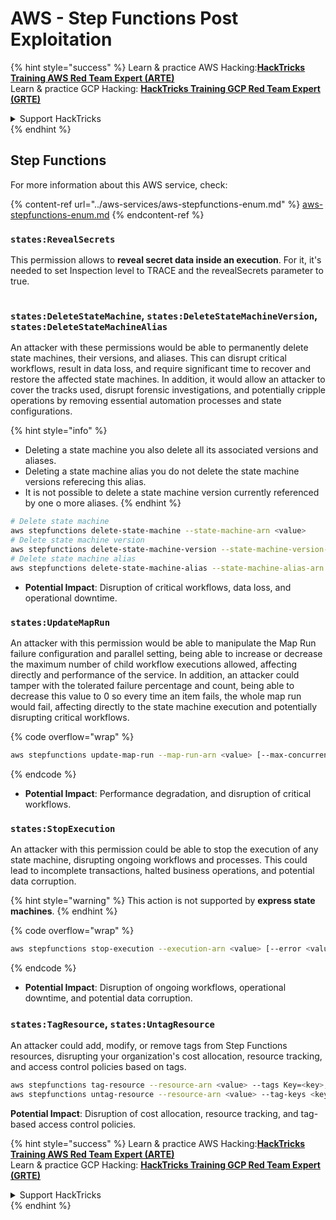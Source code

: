 # AWS - Step Functions Post Exploitation

{% hint style="success" %}
Learn & practice AWS Hacking:<img src="../../../.gitbook/assets/image.png" alt="" data-size="line">[**HackTricks Training AWS Red Team Expert (ARTE)**](https://training.hacktricks.xyz/courses/arte)<img src="../../../.gitbook/assets/image.png" alt="" data-size="line">\
Learn & practice GCP Hacking: <img src="../../../.gitbook/assets/image (2).png" alt="" data-size="line">[**HackTricks Training GCP Red Team Expert (GRTE)**<img src="../../../.gitbook/assets/image (2).png" alt="" data-size="line">](https://training.hacktricks.xyz/courses/grte)

<details>

<summary>Support HackTricks</summary>

* Check the [**subscription plans**](https://github.com/sponsors/carlospolop)!
* **Join the** 💬 [**Discord group**](https://discord.gg/hRep4RUj7f) or the [**telegram group**](https://t.me/peass) or **follow** us on **Twitter** 🐦 [**@hacktricks\_live**](https://twitter.com/hacktricks\_live)**.**
* **Share hacking tricks by submitting PRs to the** [**HackTricks**](https://github.com/carlospolop/hacktricks) and [**HackTricks Cloud**](https://github.com/carlospolop/hacktricks-cloud) github repos.

</details>
{% endhint %}

## Step Functions

For more information about this AWS service, check:

{% content-ref url="../aws-services/aws-stepfunctions-enum.md" %}
[aws-stepfunctions-enum.md](../aws-services/aws-stepfunctions-enum.md)
{% endcontent-ref %}

### `states:RevealSecrets`

This permission allows to **reveal secret data inside an execution**. For it, it's needed to set Inspection level to TRACE and the revealSecrets parameter to true.

<figure><img src="../../../.gitbook/assets/image (348).png" alt=""><figcaption></figcaption></figure>

### `states:DeleteStateMachine`, `states:DeleteStateMachineVersion`, `states:DeleteStateMachineAlias`

An attacker with these permissions would be able to permanently delete state machines, their versions, and aliases. This can disrupt critical workflows, result in data loss, and require significant time to recover and restore the affected state machines. In addition, it would allow an attacker to cover the tracks used, disrupt forensic investigations, and potentially cripple operations by removing essential automation processes and state configurations.

{% hint style="info" %}
* Deleting a state machine you also delete all its associated versions and aliases.
* Deleting a state machine alias you do not delete the state machine versions referecing this alias.
* It is not possible to delete a state machine version currently referenced by one o more aliases.
{% endhint %}

```bash
# Delete state machine
aws stepfunctions delete-state-machine --state-machine-arn <value>
# Delete state machine version
aws stepfunctions delete-state-machine-version --state-machine-version-arn <value>
# Delete state machine alias
aws stepfunctions delete-state-machine-alias --state-machine-alias-arn <value>
```

* **Potential Impact**: Disruption of critical workflows, data loss, and operational downtime.

### `states:UpdateMapRun`

An attacker with this permission would be able to manipulate the Map Run failure configuration and parallel setting, being able to increase or decrease the maximum number of child workflow executions allowed, affecting directly and performance of the service. In addition, an attacker could tamper with the tolerated failure percentage and count, being able to decrease this value to 0 so every time an item fails, the whole map run would fail, affecting directly to the state machine execution and potentially disrupting critical workflows.

{% code overflow="wrap" %}
```bash
aws stepfunctions update-map-run --map-run-arn <value> [--max-concurrency <value>] [--tolerated-failure-percentage <value>] [--tolerated-failure-count <value>]
```
{% endcode %}

* **Potential Impact**: Performance degradation, and disruption of critical workflows.

### `states:StopExecution`

An attacker with this permission could be able to stop the execution of any state machine, disrupting ongoing workflows and processes. This could lead to incomplete transactions, halted business operations, and potential data corruption.

{% hint style="warning" %}
This action is not supported by **express state machines**.
{% endhint %}

{% code overflow="wrap" %}
```bash
aws stepfunctions stop-execution --execution-arn <value> [--error <value>] [--cause <value>]
```
{% endcode %}

* **Potential Impact**: Disruption of ongoing workflows, operational downtime, and potential data corruption.

### `states:TagResource`, `states:UntagResource`

An attacker could add, modify, or remove tags from Step Functions resources, disrupting your organization's cost allocation, resource tracking, and access control policies based on tags.

```bash
aws stepfunctions tag-resource --resource-arn <value> --tags Key=<key>,Value=<value>
aws stepfunctions untag-resource --resource-arn <value> --tag-keys <key>
```

**Potential Impact**: Disruption of cost allocation, resource tracking, and tag-based access control policies.

{% hint style="success" %}
Learn & practice AWS Hacking:<img src="../../../.gitbook/assets/image.png" alt="" data-size="line">[**HackTricks Training AWS Red Team Expert (ARTE)**](https://training.hacktricks.xyz/courses/arte)<img src="../../../.gitbook/assets/image.png" alt="" data-size="line">\
Learn & practice GCP Hacking: <img src="../../../.gitbook/assets/image (2).png" alt="" data-size="line">[**HackTricks Training GCP Red Team Expert (GRTE)**<img src="../../../.gitbook/assets/image (2).png" alt="" data-size="line">](https://training.hacktricks.xyz/courses/grte)

<details>

<summary>Support HackTricks</summary>

* Check the [**subscription plans**](https://github.com/sponsors/carlospolop)!
* **Join the** 💬 [**Discord group**](https://discord.gg/hRep4RUj7f) or the [**telegram group**](https://t.me/peass) or **follow** us on **Twitter** 🐦 [**@hacktricks\_live**](https://twitter.com/hacktricks\_live)**.**
* **Share hacking tricks by submitting PRs to the** [**HackTricks**](https://github.com/carlospolop/hacktricks) and [**HackTricks Cloud**](https://github.com/carlospolop/hacktricks-cloud) github repos.

</details>
{% endhint %}
